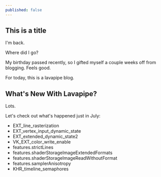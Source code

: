 ```yaml
---
published: false
---
```

## This is a title

I'm back.

Where did I go?

My birthday passed recently, so I gifted myself a couple weeks off from blogging. Feels good.

For today, this is a lavapipe blog.

## What's New With Lavapipe?
Lots.

Let's check out what's happened just in July:
* EXT_line_rasterization
* EXT_vertex_input_dynamic_state
* EXT_extended_dynamic_state2
* VK_EXT_color_write_enable
* features.strictLines
* features.shaderStorageImageExtendedFormats
* features.shaderStorageImageReadWithoutFormat
* features.samplerAnisotropy
* KHR_timeline_semaphores